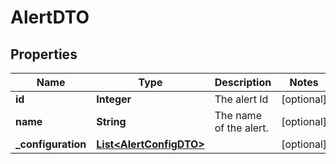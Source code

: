 
# AlertDTO

## Properties
Name | Type | Description | Notes
------------ | ------------- | ------------- | -------------
**id** | **Integer** | The alert Id |  [optional]
**name** | **String** | The name of the alert. |  [optional]
**_configuration** | [**List&lt;AlertConfigDTO&gt;**](AlertConfigDTO.md) |  |  [optional]



